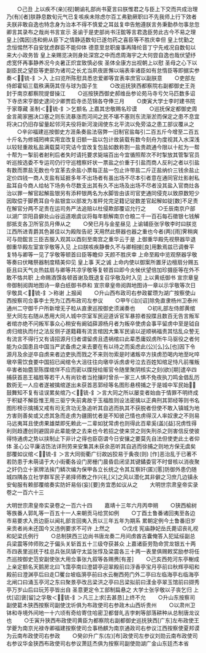 <!-- { "loadSidebar": true } -->
　　○己丑  上以疾不(亲)[视]朝谕礼部尚书夏言曰朕惟君之与臣上下交而共成治理乃(有)[者]朕静息数旬元气已复咳疾未除虑尔百工弗勤厥职曰不先我师上行下效者夫朕非敢自逸也特念身为治本不得不慎爱之耳兹复申告勉遵朕言务秉勤恭勿事怠忽卿言其录布之哉尚书言宣示  圣谕于是吏部尚书汪鋐等言君逸臣劳此古今不易之理  皇上[偶因]违和俯从臣下之情静适数旬已遂勿药之喜臣等不胜庆幸但  皇上忧勤之念恒惕然不自安犹虑群臣不能仰体  德意至怠职废事再降纶音丁宁先戒况自数旬以来大小政务皆  皇上亲赐览决则身处深宫之中而虑周海宇之大何尝自逸也哉伏望纾虑宽怀再事静养况今炎暑正炽宜致慎必俟  圣体全康方出视朝上以慰  圣母之心下以副臣民之望臣等吏部为诸司之长尤当夙夜匪懈以端表率诸臣如有怠惰臣等即据实参奏＜锍-釒＞入  上曰览所陈慰具悉忠爱卿等宜表率庶官以副朕意
　　○吏部左侍郎霍韬三载秩满荫其侄与球为国子生
　　○改巡抚狭西都察院右副都御史王尧封于南京都察院提督操江
　　○巡按狭西御史郝维岳参论苑马寺亏欠马匹数多诏下寺丞宋亨御史逮问少卿贾启寺丞范锦各夺俸三月
　　○庚寅大学士李时建书院于家尊藏  圣制＜锍-釒＞乞额名  上嘉其忠敬赐名珍谟
　　○巡抚保定都御史周金言蔺家圈决口塞之则东流暴涨而河间之民不堪不塞则东流渐淤而保定之患不息宜将决口仍旧存留量起邻河夫役将新河浚阔使东北平流以免旁溢之患工部议覆从之
　　○辛卯福建巡按御史方涯条奏盐法宿弊一旧制官盐每引二百五斤今增至二百五十斤名为修城罔禆实用宜改复旧额一盐以包计故装载有数今刻舟为度视其入水深浅以较轻重故私盐满载莫可究诘今宜改复包盐如数称割一盐贵疏通今限以十舡为一帮十帮为一掣前者射利后者失时请托要求毙端百出今宜循照帮次不时掣放其管掣官员听巡按选委不专运司仍行守巡稽察奸状一票盐之价重于引盐而商人反利之者以引盐有数而票盐无数也今宜革去余盐小票每正盐一包止许带盐二斤正盐纳价三钱余盐止定价四钱一商人支盐有延捱多年不出场者有虽出场不尽本引者意在通同官灶影射私盐耳自今商人给帖下场务令尽数支出其有久不出场及出场不尽者没其盐入官商灶各治以罪一解官起解盐银另有添秤银两名为水脚皆由该司官吏通同侵克以致原数短少因取偿于脚费耳自今盐银宜以部发为准秤兑完足籍记锭数差官起解如锭[数]不足责在解官分两不足责在运司务严法追赔以杜侵欺部覆诏允行之
　　○壬辰南京户部以湖广崇阳县僻处山谷运道艰虞议将每年额解南京仓粮二千一百石每石徵银七钱解部抵支各卫所官员月俸从之
　　○癸巳月与金星昼见  上谕辅臣张孚敬李时曰朕览江西所进青爵其色甚佳以为殿陛告祀  天用然此祭器也器之重也今者(两)[雨]霁稍爽可与勋鋐言三臣吉服入观其以酉刻至南宫之重华云于是  上御重华殿先视祭器毕退御重华殿左室宣孚敬等入见  上曰朕咳疾静餋久不与卿相接[良]用歉焉兹已调餋平复特与卿等一见了孚敬等顿首曰臣等瞻仰  天颜不胜庆幸  上命至殿中览观祭器孚敬等奏曰伏睹祭器制度精美仰见  皇上事  天之诚  上命内使以御案所置牙边檀扇分赐五臣且曰天气炎热兹扇与卿等共凉孚敬等复顿首曰即今炎候伏望倍加珍摄臣等在外不敢不恪共职  上命赐酒馔各顿首谢及既退复召孚敬及时入见  上以黄纸御书  宣宗章皇帝御制阅舆地图诗一章白纸御书恭和  宣宗章皇帝阅舆地图诗一章以示孚敬等次日孚敬具＜锍-釒＞称谢  上报闻
　　○升山西布政司右参政翟瓒为湖广按察使山西按察司佥事李士充为江西布政司左参议
　　○甲午(治)[诏]除免直隶杨州卫泰州通州二守御千户所新增无子粒从直隶巡按御史须澜奏也
　　○初礼部左侍郎黄绾至大同左右随从悉用大同人城中宗室军民迎道诉官军暴掠者投牒且数百无告言叛军者绾亦绝不问叛军事众心稍安有阚钺薛源杨月者为叛卒使虏会事平留虏中至是钺自虏归绾执而付之法反侧子遂籍藉有流言绾因大集军民谕以逆顺祸福责其怙乱众謺无有流言不得行又有请招源月归者谓留虏且遗祸绾曰此辈悉庸奴虏所牛马驱役之者何能为众国患且中国当严武备虏之来去要在有以待之而奚虑此(公)[么]么[也]因下令源月及余逆卒自虏来者边吏执而戮之不来则勿索是时诸叛卒方挟虏恐喝内地至叱啐墩卒需饮食要中国招已闻绾令大沮往往向墩卒诉虏虐号泣去百姓知绾足恃凡前罹叛卒害者始麕至陈牒绾佯不应而密以牒授给赈官令随里聚阴核实之刻(欲)[期]遣卒四捕获首恶王福胜等若干人有尚钦者当抢攘时曾杀一家三人惧不免夜执刀鸣金倡乱历数衖无一人应者遂被擒绾遂出未获首恶郭经等名图形悬榜捕之于是城中军民始鼓舞知不复有诖误累矣绾乃＜锍-釒＞言大同之所以屡变者始由于情罪不明终成于积疑不解臣惟王用三驱宁失前禽故于玉福胜则设法密擒以正典刑其郭经等则书名图形榜示擒捕又戒有司无贪功无急追听其自逃而执其不获脱者但使不敢入镇城为地方害则善矣或又虑其急而走虏为疆圉忧者是不知彼己情也虏得汉人率奴隶之不则易马远夷耳且使虏果雄桀即旡赖此一二辈如犹常虏也则得此百辈奚(盖)[益]况虏性得利则趋遭创则避固非此辈能使之去来也今若招之使来贷之则失刑杀之则害信反使彼得恃通虏之势以挟制止下非计之得也臣窃谓今日安攘之要莫先自法但使吏此土者仰体  圣心公平廉洁饬法详刑劳来安集其未获余恶听其自逃而徐捕之则地方保无虞矣部覆如议绾＜锍-釒＞言大同街衢广衍故凶狡易于夤夜(则) [作]恶治乱于已著不若防患于未萌请于大小街衢各设门房栅门晨昏启闭坚其键鐍委官不时督核以消夜聚之奸仍立十家牌法挨门鳞次编为保甲各立长统之令其互察奸(匿)[慝]防御外患仍随城四隅各立社学群军民子弟择师教之作兴礼[义]之风以潜化其非僻之习庶几边镇永安甸服有赖部覆绾奏实防奸易俗(妄)[要]务宜悉如议从之
　　大明世宗肃皇帝实录卷之一百六十三


大明世宗肃皇帝实录卷之一百六十四
　　嘉靖十三年六月丙申朔
　　○狭西榆树等族番人郭癿等一百五十一人来朝贡马给赏如例
　　○丁酉土鲁番诸回夷至各边市易要求入贡边臣以闻礼部言回夷入贡以三年五年为期系  累朝定例今土鲁番旧岁来贡者尚未还国今又违例要求不可许  上然之
　　○戊戌  宪庙静妃岳氏薨诏丧礼视和妃梁氏例行
　　○总制狭西三边尚书唐龙奏二月间虏酋吉囊俺答入犯延绥副总兵梁震等帅师败之于偏头关斩首五十三级夺获甚众  上嘉诸臣劳勚命赏龙银五十两币四表里巡抚于桂总兵张凤镇守太监张惇及梁震各三十两一表里俱赐敕奖励参将任杰巡按御史范安副使张大用佥事张九叙等各赐赉[有差]
　　○己亥西苑河东亭榭成  上亲定额名天鹅房北曰飞霭亭南曰澄碧亭迎翠殿前曰浮香亭宝月亭前曰秋辉亭昭和殿前曰澄渊亭后曰走□矍台坡临漪亭前曰水云榭西苑门外二亭曰左临海亭右临海亭北闸口曰涌玉亭河之东曰聚景亭改吕梁洪之亭曰吕梁拟前曰漾金亭翠玉馆前曰撷秀亭万岁山后曰玩芳亭皆出自  圣意更定令工部制扁悬之  大学士张孚敬以子丧乞归  上优[诏]褒[留]之孚敬＜锍-釒＞凡三上求[去甚恳]上终不允
　　○升山东按察司副使葛木狭西按察司副使沈圻俱为布政使司右参政木山西圻贵州
　　○以肃州卫钵和寺境外间地一十六顷有奇给寄住哈密卫都督癿吉孛剌等部落耕种从总制唐龙议也
　　○壬寅升狭西布政使司黄臣为都察院右副都御史巡抚狭西[广东]左布政使王学夔为南京光禄寺卿福建按察使司佥事杨麒为南京通政司右参议江西按察使夏邦谟为云南布政使司右参政
　　○癸卯升广东(左)[布]政使司左参议刘勋云南布政使司右参议华金狭西布政使司右参议萧廷杰俱为按察司副使勋湖广金山东廷杰本省
